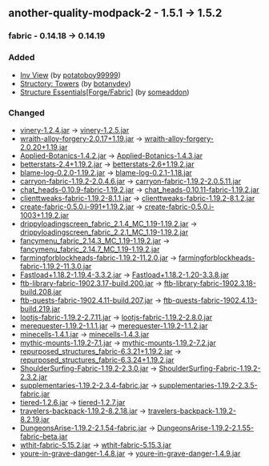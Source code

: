 ## another-quality-modpack-2 - 1.5.1 -> 1.5.2

### fabric - 0.14.18 -> 0.14.19

### Added

  * [Inv View](https://www.curseforge.com/minecraft/mc-mods/inv-view) (by [potatoboy99999](https://www.curseforge.com/members/potatoboy99999/projects))
  * [Structory: Towers](https://www.curseforge.com/minecraft/mc-mods/structory-towers) (by [botanydev](https://www.curseforge.com/members/botanydev/projects))
  * [Structure Essentials[Forge/Fabric]](https://www.curseforge.com/minecraft/mc-mods/structure-essentials-forge-fabric) (by [someaddon](https://www.curseforge.com/members/someaddon/projects))

### Changed

  * [vinery-1.2.4.jar](https://www.curseforge.com/minecraft/mc-mods/lets-do-wine/files/4477441) -> [vinery-1.2.5.jar](https://www.curseforge.com/minecraft/mc-mods/lets-do-wine/files/4512302)
  * [wraith-alloy-forgery-2.0.17+1.19.jar](https://www.curseforge.com/minecraft/mc-mods/alloy-forgery/files/4073356) -> [wraith-alloy-forgery-2.0.20+1.19.jar](https://www.curseforge.com/minecraft/mc-mods/alloy-forgery/files/4487529)
  * [Applied-Botanics-1.4.2.jar](https://www.curseforge.com/minecraft/mc-mods/applied-botanics-addon/files/4401045) -> [Applied-Botanics-1.4.3.jar](https://www.curseforge.com/minecraft/mc-mods/applied-botanics-addon/files/4504519)
  * [betterstats-2.4+1.19.2.jar](https://www.curseforge.com/minecraft/mc-mods/better-stats/files/4430483) -> [betterstats-2.6+1.19.2.jar](https://www.curseforge.com/minecraft/mc-mods/better-stats/files/4510579)
  * [blame-log-0.2.0-1.19.2.jar](https://www.curseforge.com/minecraft/mc-mods/blame-log/files/4494528) -> [blame-log-0.2.1-1.18.jar](https://www.curseforge.com/minecraft/mc-mods/blame-log/files/4510755)
  * [carryon-fabric-1.19.2-2.0.4.6.jar](https://www.curseforge.com/minecraft/mc-mods/carry-on/files/4366847) -> [carryon-fabric-1.19.2-2.0.5.11.jar](https://www.curseforge.com/minecraft/mc-mods/carry-on/files/4507153)
  * [chat_heads-0.10.9-fabric-1.19.2.jar](https://www.curseforge.com/minecraft/mc-mods/chat-heads/files/4465902) -> [chat_heads-0.10.11-fabric-1.19.2.jar](https://www.curseforge.com/minecraft/mc-mods/chat-heads/files/4501824)
  * [clienttweaks-fabric-1.19.2-8.1.1.jar](https://www.curseforge.com/minecraft/mc-mods/client-tweaks-fabric/files/4440796) -> [clienttweaks-fabric-1.19.2-8.1.2.jar](https://www.curseforge.com/minecraft/mc-mods/client-tweaks-fabric/files/4510612)
  * [create-fabric-0.5.0.i-991+1.19.2.jar](https://www.curseforge.com/minecraft/mc-mods/create-fabric/files/4478779) -> [create-fabric-0.5.0.i-1003+1.19.2.jar](https://www.curseforge.com/minecraft/mc-mods/create-fabric/files/4507543)
  * [drippyloadingscreen_fabric_2.1.4_MC_1.19-1.19.2.jar](https://www.curseforge.com/minecraft/mc-mods/drippy-loading-screen-fabric/files/4484985) -> [drippyloadingscreen_fabric_2.2.1_MC_1.19-1.19.2.jar](https://www.curseforge.com/minecraft/mc-mods/drippy-loading-screen-fabric/files/4508635)
  * [fancymenu_fabric_2.14.3_MC_1.19-1.19.2.jar](https://www.curseforge.com/minecraft/mc-mods/fancymenu-fabric/files/4483432) -> [fancymenu_fabric_2.14.7_MC_1.19-1.19.2.jar](https://www.curseforge.com/minecraft/mc-mods/fancymenu-fabric/files/4503115)
  * [farmingforblockheads-fabric-1.19.2-11.2.0.jar](https://www.curseforge.com/minecraft/mc-mods/farming-for-blockheads-fabric/files/4414066) -> [farmingforblockheads-fabric-1.19.2-11.3.0.jar](https://www.curseforge.com/minecraft/mc-mods/farming-for-blockheads-fabric/files/4510522)
  * [Fastload+1.18.2-1.19.4-3.3.2.jar](https://www.curseforge.com/minecraft/mc-mods/fastload/files/4485230) -> [Fastload+1.18.2-1.20-3.3.8.jar](https://www.curseforge.com/minecraft/mc-mods/fastload/files/4505316)
  * [ftb-library-fabric-1902.3.17-build.200.jar](https://www.curseforge.com/minecraft/mc-mods/ftb-library-fabric/files/4478917) -> [ftb-library-fabric-1902.3.18-build.208.jar](https://www.curseforge.com/minecraft/mc-mods/ftb-library-fabric/files/4500547)
  * [ftb-quests-fabric-1902.4.11-build.207.jar](https://www.curseforge.com/minecraft/mc-mods/ftb-quests-fabric/files/4478931) -> [ftb-quests-fabric-1902.4.13-build.219.jar](https://www.curseforge.com/minecraft/mc-mods/ftb-quests-fabric/files/4507915)
  * [lootjs-fabric-1.19.2-2.7.11.jar](https://www.curseforge.com/minecraft/mc-mods/lootjs/files/4472753) -> [lootjs-fabric-1.19.2-2.8.0.jar](https://www.curseforge.com/minecraft/mc-mods/lootjs/files/4487196)
  * [merequester-1.19.2-1.1.1.jar](https://www.curseforge.com/minecraft/mc-mods/merequester/files/4489853) -> [merequester-1.19.2-1.1.2.jar](https://www.curseforge.com/minecraft/mc-mods/merequester/files/4502648)
  * [minecells-1.4.1.jar](https://www.curseforge.com/minecraft/mc-mods/minecells/files/4489270) -> [minecells-1.4.3.jar](https://www.curseforge.com/minecraft/mc-mods/minecells/files/4501789)
  * [mythic-mounts-1.19.2-7.1.jar](https://www.curseforge.com/minecraft/mc-mods/mythic-mounts/files/4095954) -> [mythic-mounts-1.19.2-7.2.jar](https://www.curseforge.com/minecraft/mc-mods/mythic-mounts/files/4507470)
  * [repurposed_structures_fabric-6.3.21+1.19.2.jar](https://www.curseforge.com/minecraft/mc-mods/repurposed-structures-fabric/files/4478743) -> [repurposed_structures_fabric-6.3.24+1.19.2.jar](https://www.curseforge.com/minecraft/mc-mods/repurposed-structures-fabric/files/4499781)
  * [ShoulderSurfing-Fabric-1.19.2-2.3.0.jar](https://www.curseforge.com/minecraft/mc-mods/shoulder-surfing-reloaded/files/4377282) -> [ShoulderSurfing-Fabric-1.19.2-2.3.2.jar](https://www.curseforge.com/minecraft/mc-mods/shoulder-surfing-reloaded/files/4510873)
  * [supplementaries-1.19.2-2.3.4-fabric.jar](https://www.curseforge.com/minecraft/mc-mods/supplementaries/files/4488277) -> [supplementaries-1.19.2-2.3.5-fabric.jar](https://www.curseforge.com/minecraft/mc-mods/supplementaries/files/4510978)
  * [tiered-1.2.6.jar](https://www.curseforge.com/minecraft/mc-mods/tieredz/files/4485433) -> [tiered-1.2.7.jar](https://www.curseforge.com/minecraft/mc-mods/tieredz/files/4510628)
  * [travelers-backpack-1.19.2-8.2.18.jar](https://www.curseforge.com/minecraft/mc-mods/travelers-backpack-fabric/files/4488943) -> [travelers-backpack-1.19.2-8.2.19.jar](https://www.curseforge.com/minecraft/mc-mods/travelers-backpack-fabric/files/4500584)
  * [DungeonsArise-1.19.2-2.1.54-fabric.jar](https://www.curseforge.com/minecraft/mc-mods/when-dungeons-arise-fabric/files/4263871) -> [DungeonsArise-1.19.2-2.1.55-fabric-beta.jar](https://www.curseforge.com/minecraft/mc-mods/when-dungeons-arise-fabric/files/4502600)
  * [wthit-fabric-5.15.2.jar](https://www.curseforge.com/minecraft/mc-mods/wthit/files/4494622) -> [wthit-fabric-5.15.3.jar](https://www.curseforge.com/minecraft/mc-mods/wthit/files/4512061)
  * [youre-in-grave-danger-1.4.8.jar](https://www.curseforge.com/minecraft/mc-mods/youre-in-grave-danger/files/4357427) -> [youre-in-grave-danger-1.4.9.jar](https://www.curseforge.com/minecraft/mc-mods/youre-in-grave-danger/files/4503995)

